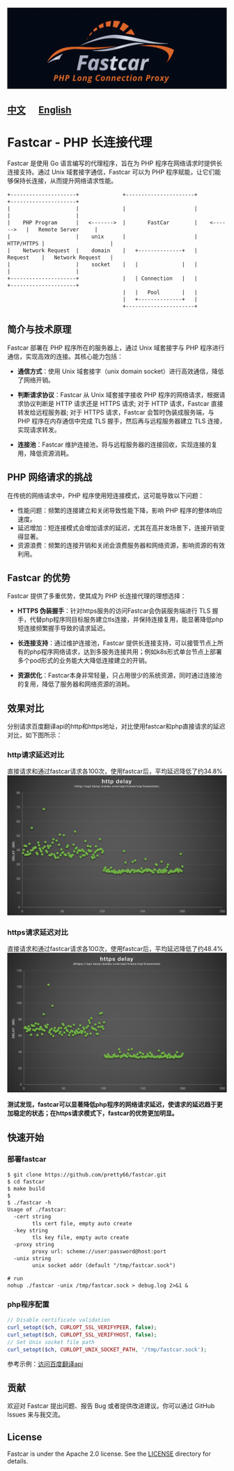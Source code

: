 ![logo](./docs/fastcar-logo.png)

[中文](./README.md) &nbsp;&nbsp;&nbsp;&nbsp; [English](./README_EN.md)
---

# Fastcar - PHP 长连接代理

Fastcar 是使用 Go 语言编写的代理程序，旨在为 PHP 程序在网络请求时提供长连接支持。通过 Unix 域套接字通信，Fastcar 可以为 PHP 程序赋能，让它们能够保持长连接，从而提升网络请求性能。
```text
+---------------------+              +----------------------+               +---------------------+
|                     |              |                      |               |                     |
|    PHP Program      |   <------->  |       FastCar        |    <------>   |   Remote Server     |
|                     |    unix      |                      |    HTTP/HTTPS |                     |
|    Network Request  |    domain    |   +--------------+   |    Request    |   Network Request   |
|                     |    socket    |   |              |   |               |                     |
+---------------------+              |   | Connection   |   |               +---------------------+
                                     |   |   Pool       |   |
                                     |   +--------------+   |
                                     +----------------------+
```
## 简介与技术原理

Fastcar 部署在 PHP 程序所在的服务器上，通过 Unix 域套接字与 PHP 程序进行通信，实现高效的连接。其核心能力包括：

- **通信方式**：使用 Unix 域套接字（unix domain socket）进行高效通信，降低了网络开销。

- **判断请求协议**：Fastcar 从 Unix 域套接字接收 PHP 程序的网络请求，根据请求协议判断是 HTTP 请求还是 HTTPS 请求;
对于 HTTP 请求，Fastcar 直接转发给远程服务器; 对于 HTTPS 请求，Fastcar 会暂时伪装成服务端，与 PHP 程序在内存通信中完成 TLS 握手，然后再与远程服务器建立 TLS 连接，实现请求转发。

- **连接池**：Fastcar 维护连接池，将与远程服务器的连接回收，实现连接的复用，降低资源消耗。

## PHP 网络请求的挑战
在传统的网络请求中，PHP 程序使用短连接模式，这可能导致以下问题：
- 性能问题：频繁的连接建立和关闭导致性能下降，影响 PHP 程序的整体响应速度。
- 延迟增加：短连接模式会增加请求的延迟，尤其在高并发场景下，连接开销变得显著。
- 资源浪费：频繁的连接开销和关闭会浪费服务器和网络资源，影响资源的有效利用。

## Fastcar 的优势

Fastcar 提供了多重优势，使其成为 PHP 长连接代理的理想选择：

- **HTTPS 伪装握手**：针对https服务的访问Fastcar会伪装服务端进行 TLS 握手，代替php程序同目标服务建立tls连接，并保持连接复用，能显著降低php短连接频繁握手导致的请求延迟。

- **长连接支持**：通过维护连接池，Fastcar 提供长连接支持，可以接管节点上所有的php程序网络请求，达到多服务连接共用；例如k8s形式单台节点上部署多个pod形式的业务能大大降低连接建立的开销。

- **资源优化**：Fastcar本身非常轻量，只占用很少的系统资源，同时通过连接池的复用，降低了服务器和网络资源的消耗。

## 效果对比
分别请求百度翻译api的http和https地址，对比使用fastcar和php直接请求的延迟对比，如下图所示：

### http请求延迟对比
直接请求和通过fastcar请求各100次，使用fastcar后，平均延迟降低了约34.8%
![http延迟](./docs/http_delay.png)

### https请求延迟对比
直接请求和通过fastcar请求各100次，使用fastcar后，平均延迟降低了约48.4%
![https延迟](./docs/https_delay.png)

**测试发现，fastcar可以显著降低php程序的网络请求延迟，使请求的延迟趋于更加稳定的状态；在https请求模式下，fastcar的优势更加明显。**

## 快速开始
### 部署fastcar
```shell
$ git clone https://github.com/pretty66/fastcar.git
$ cd fastcar
$ make build
$
$ ./fastcar -h
Usage of ./fastcar:
  -cert string
        tls cert file, empty auto create
  -key string
        tls key file, empty auto create
  -proxy string
        proxy url: scheme://user:password@host:port
  -unix string
        unix socket addr (default "/tmp/fastcar.sock")
```
```shell
# run
nohup ./fastcar -unix /tmp/fastcar.sock > debug.log 2>&1 &
```

### php程序配置
```php
// Disable certificate validation
curl_setopt($ch, CURLOPT_SSL_VERIFYPEER, false);
curl_setopt($ch, CURLOPT_SSL_VERIFYHOST, false);
// Set Unix socket file path
curl_setopt($ch, CURLOPT_UNIX_SOCKET_PATH, '/tmp/fastcar.sock');
```
参考示例：[访问百度翻译api](./example/curl.php)

## 贡献

欢迎对 Fastcar 提出问题、报告 Bug 或者提供改进建议。你可以通过 GitHub Issues 来与我交流。

## License
Fastcar is under the Apache 2.0 license. See the [LICENSE](./LICENSE) directory for details.
